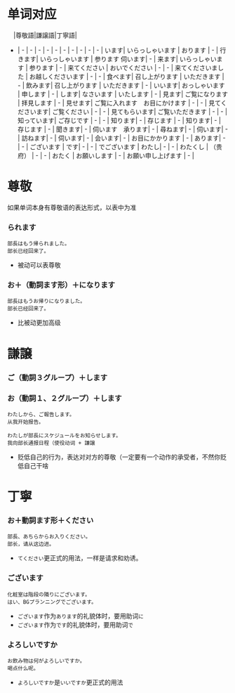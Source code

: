 # 单词对应

　|尊敬語|謙譲語|丁寧語|
- | -  | -  | -  | -  | -  | -  | -  | - | - | - |
います| いらっしゃいます | おります | - | 
行きます| いらっしゃいます | 参ります  伺います| - | 
来ます| いらっしゃいます | 参ります | - | 
来てください | おいでください | - | - | 
来てくださいました | お越しくださいます | - | - | 
食べます| 召し上がります | いただきます | - | 
飲みます| 召し上がります | いただきます | - | 
いいます| おっしゃいます | 申します | - | 
します| なさいます | いたします | - | 
見ます| ご覧になります | 拝見します | - | 
見せます| ご覧に入れます　お目にかけます | - | - | 
見てくださいます| ご覧ください | - | - | 
見てもらいます| ご覧いただきます | - | - | 
知っています| ご存じです | - | - | 
知ります| - | 存じます | - | 
知ります| - | 存じます | - | 
聞きます| - | 伺います　承ります| - | 
尋ねます| - | 伺います| - | 
訪ねます| - | 伺います| - | 
会います| - | お目にかかります | - | 
あります| - | - | ございます | 
です| - | - | でございます | 
わたし| - | - | わたくし | 
（贵府） | - | - | おたく | 
お願いします | - | お願い申し上げます | - | 

# 尊敬

如果单词本身有尊敬语的表达形式，以表中为准

### られます

```
部長はもう帰られました。
部长已经回来了。
```
- 被动可以表尊敬

### お＋（動詞ます形）＋になります

```
部長はもうお帰りになりました。
部长已经回来了。
```
- 比被动更加高级

# 謙譲

### ご（動詞３グループ）＋します
### お（動詞１、２グループ）＋します

```
わたしから、ご報告します。
从我开始报告。

わたしが部長にスケジュールをお知らせします。
我向部长通报日程（使役动词 + 謙譲
```
- 贬低自己的行为，表达对对方的尊敬（一定要有一个动作的承受者，不然你贬低自己干啥

# 丁寧

### お＋動詞ます形＋ください

```
部長、あちらからお入りください。
部长，请从这边进。
```
- `てください`更正式的用法，一样是请求和劝诱。

### ございます

```
化粧室は階段の隣りにございます。
はい、BGプランニングでございます。
```
- `ございます`作为`あります`的礼貌体时，要用助词`に`
- `ございます`作为`です`的礼貌体时，要用助词`で`

### よろしいですか

```
お飲み物は何がよろしいですか。
喝点什么呢。
```
- `よろしいですか`是`いいですか`更正式的用法